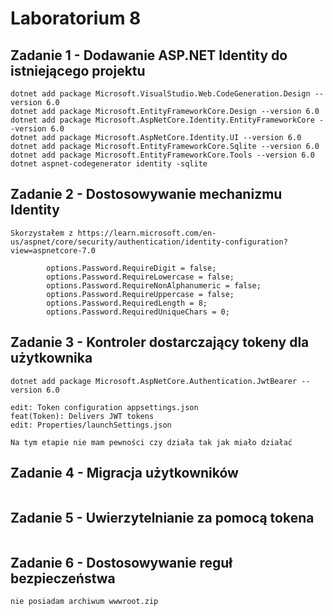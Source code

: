 # Laboratorium 8

## Zadanie 1 - Dodawanie ASP.NET Identity do istniejącego projektu
```
dotnet add package Microsoft.VisualStudio.Web.CodeGeneration.Design --version 6.0
dotnet add package Microsoft.EntityFrameworkCore.Design --version 6.0
dotnet add package Microsoft.AspNetCore.Identity.EntityFrameworkCore --version 6.0
dotnet add package Microsoft.AspNetCore.Identity.UI --version 6.0
dotnet add package Microsoft.EntityFrameworkCore.Sqlite --version 6.0
dotnet add package Microsoft.EntityFrameworkCore.Tools --version 6.0
dotnet aspnet-codegenerator identity -sqlite
```

## Zadanie 2 - Dostosowywanie mechanizmu Identity
```
Skorzystałem z https://learn.microsoft.com/en-us/aspnet/core/security/authentication/identity-configuration?view=aspnetcore-7.0

        options.Password.RequireDigit = false;
        options.Password.RequireLowercase = false;
        options.Password.RequireNonAlphanumeric = false;
        options.Password.RequireUppercase = false;
        options.Password.RequiredLength = 8;
        options.Password.RequiredUniqueChars = 0;
```

## Zadanie 3 - Kontroler dostarczający tokeny dla użytkownika
```
dotnet add package Microsoft.AspNetCore.Authentication.JwtBearer --version 6.0

edit: Token configuration appsettings.json
feat(Token): Delivers JWT tokens
edit: Properties/launchSettings.json

Na tym etapie nie mam pewności czy działa tak jak miało działać
```

## Zadanie 4 - Migracja użytkowników
```

```

## Zadanie 5 - Uwierzytelnianie za pomocą tokena
```

```

## Zadanie 6 - Dostosowywanie reguł bezpieczeństwa
```
nie posiadam archiwum wwwroot.zip

```
